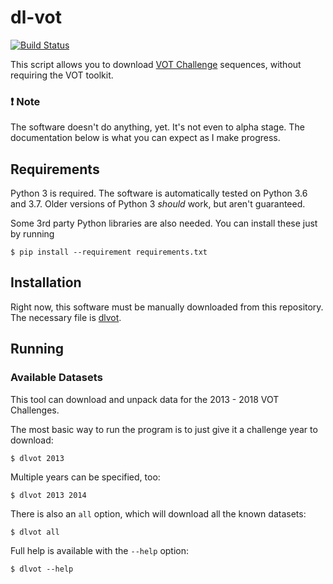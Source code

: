 # dl-vot

[![Build
Status](https://travis-ci.com/brobeson/dlvot.svg?branch=master)](https://travis-ci.com/brobeson/dlvot)

This script allows you to download [VOT Challenge](http://votchallenge.net/)
sequences, without requiring the VOT toolkit.

### :exclamation: Note

The software doesn't do anything, yet. It's not even to alpha stage. The
documentation below is what you can expect as I make progress.

## Requirements

Python 3 is required. The software is automatically tested on Python 3.6 and
3.7. Older versions of Python 3 _should_ work, but aren't guaranteed.

Some 3rd party Python libraries are also needed. You can install these just by
running
```
$ pip install --requirement requirements.txt
```

## Installation

Right now, this software must be manually downloaded from this repository. The
necessary file is [dlvot](dlvot).

## Running

### Available Datasets

This tool can download and unpack data for the 2013 - 2018 VOT Challenges.

The most basic way to run the program is to just give it a challenge year to
download:

```
$ dlvot 2013
```

Multiple years can be specified, too:

```
$ dlvot 2013 2014
```

There is also an `all` option, which will download all the known datasets:

```
$ dlvot all
```

Full help is available with the `--help` option:

```
$ dlvot --help
```

